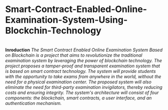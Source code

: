 # Smart-Contract-Enabled-Online-Examination-System-Using-Blockchin-Technology
<br>
<strong>Inroduction</strong>
<em>
  The Smart Contract Enabled Online Examination System Based on Blockchain is a project that 
aims to revolutionize the traditional examination system by leveraging the power of blockchain technology. 
The project proposes a tamper-proof and transparent examination system that is based on smart contract 
technology. The system will provide students with the opportunity to take exams from anywhere in the 
world, without the need for a physical examination center. The proposed system will also eliminate the 
need for third-party examination invigilators, thereby reducing costs and ensuring integrity. The system's 
architecture will consist of four components: the blockchain, smart contracts, a user interface, and an 
authentication mechanism.
</em>
